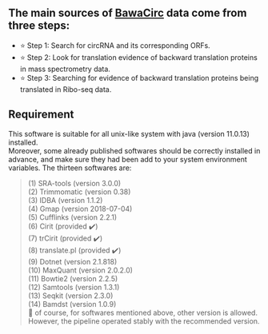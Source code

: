 The main sources of [BawaCirc](http://www.bio-add.org/BawaCirc) data come from three steps:
----
* ⭐ Step 1: Search for circRNA and its corresponding ORFs.
* ⭐ Step 2: Look for translation evidence of backward translation proteins in mass spectrometry data.
* ⭐ Step 3: Searching for evidence of backward translation proteins being translated in Ribo-seq data.
## Requirement
This software is suitable for all unix-like system with java (version 11.0.13) installed.<br>
Moreover, some already published softwares should be correctly installed in advance, and
make sure they had been add to your system environment variables. The thirteen softwares are:<br>
  >(1) SRA-tools (version 3.0.0)<br>
  >(2) Trimmomatic (version 0.38)<br>
  >(3) IDBA (version 1.1.2)<br>
  >(4) Gmap (version 2018-07-04)<br>
  >(5) Cufflinks (version 2.2.1)<br>
  >(6) Cirit (provided ✔️)<br>
  >(7) trCirit (provided ✔️)<br>
  >(8) translate.pl (provided ✔️)<br>
  >(9) Dotnet (version 2.1.818)<br>
  >(10) MaxQuant (version 2.0.2.0)<br>
  >(11) Bowtie2 (version 2.2.5)<br>
  >(12) Samtools (version 1.3.1)<br>
  >(13) Seqkit (version 2.3.0)<br>
  >(14) Bamdst (version 1.0.9)<br>
🤔 of course, for softwares mentioned above, other version is allowed. However, the pipeline operated
stably with the recommended version. <br>

